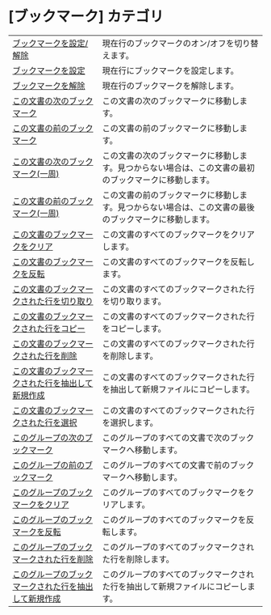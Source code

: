 # \[ブックマーク\] カテゴリ

|     |     |
| --- | --- |
| [ブックマークを設定/解除](../edit/bookmark_toggle) | 現在行のブックマークのオン/オフを切り替えます。 |
| [ブックマークを設定](../edit/bookmark_set) | 現在行にブックマークを設定します。 |
| [ブックマークを解除](../edit/bookmark_reset) | 現在行のブックマークを解除します。 |
| [この文書の次のブックマーク](../edit/bookmark_next_within) | この文書の次のブックマークに移動します。 |
| [この文書の前のブックマーク](../edit/bookmark_prev_within) | この文書の前のブックマークに移動します。 |
| [この文書の次のブックマーク(一周)](../edit/bookmark_next_around) | この文書の次のブックマークに移動します。見つからない場合は、この文書の最初のブックマークに移動します。 |
| [この文書の前のブックマーク(一周)](../edit/bookmark_prev_around) | この文書の前のブックマークに移動します。見つからない場合は、この文書の最後のブックマークに移動します。 |
| [この文書のブックマークをクリア](../edit/bookmark_clear) | この文書のすべてのブックマークをクリアします。 |
| [この文書のブックマークを反転](../edit/bookmark_invert) | この文書のすべてのブックマークを反転します。 |
| [この文書のブックマークされた行を切り取り](../edit/bookmark_cut) | この文書のすべてのブックマークされた行を切り取ります。 |
| [この文書のブックマークされた行をコピー](../edit/bookmark_copy) | この文書のすべてのブックマークされた行をコピーします。 |
| [この文書のブックマークされた行を削除](../edit/bookmark_delete) | この文書のすべてのブックマークされた行を削除します。 |
| [この文書のブックマークされた行を抽出して新規作成](../edit/bookmark_extract) | この文書のすべてのブックマークされた行を抽出して新規ファイルにコピーします。 |
| [この文書のブックマークされた行を選択](../edit/bookmark_select) | この文書のすべてのブックマークされた行を選択します。 |
| [このグループの次のブックマーク](../edit/bookmark_next) | このグループのすべての文書で次のブックマークへ移動します。 |
| [このグループの前のブックマーク](../edit/bookmark_prev) | このグループのすべての文書で前のブックマークへ移動します。 |
| [このグループのブックマークをクリア](../edit/bookmark_group_clear) | このグループのすべてのブックマークをクリアします。 |
| [このグループのブックマークを反転](../edit/bookmark_group_invert) | このグループのすべてのブックマークを反転します。 |
| [このグループのブックマークされた行を削除](../edit/bookmark_group_delete) | このグループのすべてのブックマークされた行を削除します。 |
| [このグループのブックマークされた行を抽出して新規作成](../edit/bookmark_group_extract) | このグループのすべてのブックマークされた行を抽出して新規ファイルにコピーします。 |


